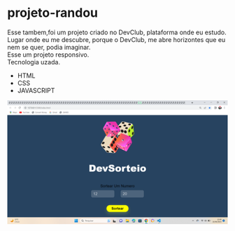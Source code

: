 # projeto-randou
Esse tambem,foi um projeto criado no DevClub, plataforma onde eu estudo.
<br>
Lugar onde eu me descubre, porque o DevClub, me abre horizontes que eu nem se quer, podia imaginar.
<br>
Esse  um projeto responsivo.
<br>
Tecnologia uzada.
  <br>

- HTML
  <br>
- CSS
  <br>
- JAVASCRIPT


<img src="https://github.com/135791maria/projeto-randou/blob/main/random.png.png?raw=true">
